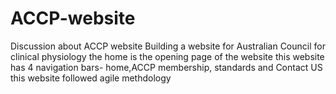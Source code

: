 # ACCP-website
Discussion about ACCP website
Building a website for Australian Council for clinical physiology
the home is the opening page of the website
this website has 4 navigation bars- home,ACCP membership, standards and Contact US
this website followed agile methdology

